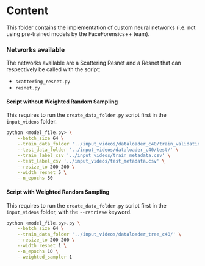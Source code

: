 # Content

This folder contains the implementation of custom neural networks (i.e. not using pre-trained models by the FaceForensics++ team).

### Networks available

The networks available are a Scattering Resnet and a Resnet that can respectively be called with the script:

- ``scattering_resnet.py``
- ``resnet.py``

#### Script without Weighted Random Sampling

This requires to run the `create_data_folder.py` script first in the `input_videos` folder.

```sh
python <model_file.py> \
	--batch_size 64 \
	--train_data_folder '../input_videos/dataloader_c40/train_validation/' \
	--test_data_folder '../input_videos/dataloader_c40/test/' \
	--train_label_csv '../input_videos/train_metadata.csv' \
	--test_label_csv '../input_videos/test_metadata.csv' \
	--resize_to 200 200 \
	--width_resnet 5 \
	--n_epochs 50
```

#### Script with Weighted Random Sampling

This requires to run the `create_data_folder.py` script first in the `input_videos` folder, with the `--retrieve` keyword.

```sh
python <model_file.py>.py \
	--batch_size 64 \
	--train_data_folder '../input_videos/dataloader_tree_c40/' \
	--resize_to 200 200 \
	--width_resnet 1 \
	--n_epochs 10 \
	--weighted_sampler 1
```
